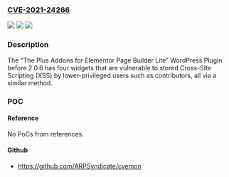 ### [CVE-2021-24266](https://cve.mitre.org/cgi-bin/cvename.cgi?name=CVE-2021-24266)
![](https://img.shields.io/static/v1?label=Product&message=The%20Plus%20Addons%20for%20Elementor%20Page%20Builder%20Lite&color=blue)
![](https://img.shields.io/static/v1?label=Version&message=2.0.6%3C%202.0.6%20&color=brighgreen)
![](https://img.shields.io/static/v1?label=Vulnerability&message=CWE-79%20Cross-site%20Scripting%20(XSS)&color=brighgreen)

### Description

The “The Plus Addons for Elementor Page Builder Lite” WordPress Plugin before 2.0.6 has four widgets that are vulnerable to stored Cross-Site Scripting (XSS) by lower-privileged users such as contributors, all via a similar method.

### POC

#### Reference
No PoCs from references.

#### Github
- https://github.com/ARPSyndicate/cvemon

